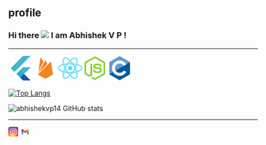 ## profile
### Hi there <img src="https://raw.githubusercontent.com/MartinHeinz/MartinHeinz/master/wave.gif" width="30px"> I am Abhishek V P !

<hr></hr>


<img src="https://github.com/devicons/devicon/blob/master/icons/flutter/flutter-original.svg" alt="php Logo" with="50" height="50"/><img src="https://github.com/devicons/devicon/blob/master/icons/firebase/firebase-plain.svg" alt="php Logo" with="50" height="50"/><img src="https://github.com/devicons/devicon/blob/master/icons/react/react-original.svg" alt="React Logo" with="50" height="50"/><img src="https://github.com/devicons/devicon/blob/master/icons/nodejs/nodejs-original.svg" alt="npm Logo" with="50" height="50"/><img src="https://github.com/devicons/devicon/blob/master/icons/c/c-original.svg" alt="php Logo" with="50" height="50"/>


[![Top Langs](https://github-readme-stats.vercel.app/api/top-langs/?username=abhishekvp14&theme=radical&layout=compact)](https://github.com/Hmida71/github-readme-stats)

![abhishekvp14 GitHub stats](https://github-readme-stats.vercel.app/api?username=abhishekvp14&show_icons=true&theme=radical)
<hr></hr>


[<img src="https://github.com/edent/SuperTinyIcons/blob/master/images/svg/instagram.svg" with="20" height="20">](https://www.instagram.com/abhisheeeekkk/)
[<img src="https://github.com/edent/SuperTinyIcons/blob/master/images/svg/gmail.svg" with="20" height="20">](mailto:abhishekvpp@gmail.com)



